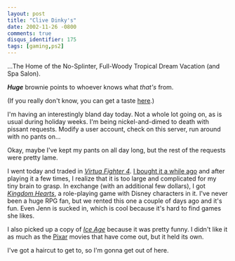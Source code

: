 ```yaml
---
layout: post
title: "Clive Dinky's"
date: 2002-11-26 -0800
comments: true
disqus_identifier: 175
tags: [gaming,ps2]
---
```

...The Home of the No-Splinter, Full-Woody Tropical Dream Vacation (and
Spa Salon).

 ***Huge*** brownie points to whoever knows what *that's* from.

 (If you really don't know, you can get a taste
[here](http://www.2nu2.com/).)

 I'm having an interestingly bland day today. Not a whole lot going on,
as is usual during holiday weeks. I'm being nickel-and-dimed to death
with pissant requests. Modify a user account, check on this server, run
around with no pants on...

 Okay, maybe I've kept my pants on all day long, but the rest of the
requests were pretty lame.

 I went today and traded in [*Virtua Fighter
4*](http://www.amazon.com/exec/obidos/ASIN/B00005Y1BG/mhsvortex). [I
bought it a while ago](/archive/2002/09/25/the-buff-is-back.aspx) and
after playing it a few times, I realize that it is too large and
complicated for my tiny brain to grasp. In exchange (with an additional
few dollars), I got [*Kingdom
Hearts*](http://www.amazon.com/exec/obidos/ASIN/B000066TS5/mhsvortex), a
role-playing game with Disney characters in it. I've never been a huge
RPG fan, but we rented this one a couple of days ago and it's fun. Even
Jenn is sucked in, which is cool because it's hard to find games she
likes.

 I also picked up a copy of [*Ice
Age*](http://www.amazon.com/exec/obidos/ASIN/B00006CXHU/mhsvortex)
because it was pretty funny. I didn't like it as much as the
[Pixar](http://www.pixar.com/) movies that have come out, but it held
its own.

 I've got a haircut to get to, so I'm gonna get out of here.
